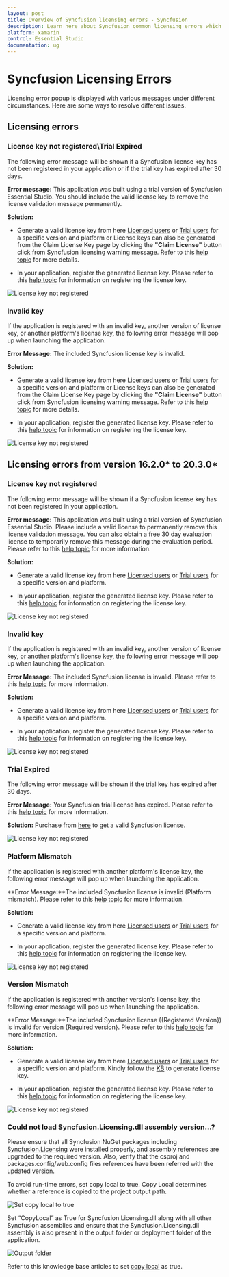 ```yaml
---
layout: post
title: Overview of Syncfusion licensing errors - Syncfusion 
description: Learn here about Syncfusion common licensing errors which appears on license validation in Syncfusion Xamarin applications.
platform: xamarin
control: Essential Studio
documentation: ug
---
```


# Syncfusion Licensing Errors

Licensing error popup is displayed with various messages under different circumstances. Here are some ways to resolve different issues.

## Licensing errors

### License key not registered\Trial Expired 

The following error message will be shown if a Syncfusion license key has not been registered in your application or if the trial key has expired after 30 days.

**Error message:** This application was built using a trial version of Syncfusion Essential Studio. You should include the valid license key to remove the license validation message permanently.

**Solution:**

* Generate a valid license key from here [Licensed users](https://www.syncfusion.com/account/downloads) or [Trial users](https://www.syncfusion.com/account/manage-trials/downloads) for a specific version and platform or License keys can also be generated from the Claim License Key page by clicking the **"Claim License"** button click from Syncfusion licensing warning message. Refer to this [help topic](https://help.syncfusion.com/xamarin/licensing/how-to-generate#Claim-License-Key) for more details.

* In your application, register the generated license key. Please refer to this [help topic](https://help.syncfusion.com/xamarin/licensing/how-to-register-in-an-application) for information on registering the license key.

![License key not registered](licensing-images/new-licensing-alert.png)

### Invalid key

If the application is registered with an invalid key, another version of license key, or another platform's license key, the following error message will pop up when launching the application. 

**Error Message:** The included Syncfusion license key is invalid.

**Solution:**

* Generate a valid license key from here [Licensed users](https://www.syncfusion.com/account/downloads) or [Trial users](https://www.syncfusion.com/account/manage-trials/downloads) for a specific version and platform or License keys can also be generated from the Claim License Key page by clicking the **"Claim License"** button click from Syncfusion licensing warning message. Refer to this [help topic](https://help.syncfusion.com/xamarin/licensing/how-to-generate#Claim-License-Key) for more details.

* In your application, register the generated license key. Please refer to this [help topic](https://help.syncfusion.com/xamarin/licensing/how-to-register-in-an-application) for information on registering the license key.

![License key not registered](licensing-images/new-invalid-key.png)

## Licensing errors from version 16.2.0* to 20.3.0*

### License key not registered

The following error message will be shown if a Syncfusion license key has not been registered in your application. 

**Error message:** This application was built using a trial version of Syncfusion Essential Studio. Please include a valid license to permanently remove this license validation message. You can also obtain a free 30 day evaluation license to temporarily remove this message during the evaluation period. Please refer to this [help topic](https://help.syncfusion.com/xamarin/licensing/licensing-errors#license-key-not-registered) for more information.

**Solution:**

* Generate a valid license key from here [Licensed users](https://www.syncfusion.com/account/downloads) or [Trial users](https://www.syncfusion.com/account/manage-trials/downloads) for a specific version and platform.

* In your application, register the generated license key. Please refer to this [help topic](https://help.syncfusion.com/xamarin/licensing/how-to-register-in-an-application) for information on registering the license key.

![License key not registered](licensing-images/licensing-alert.png)

### Invalid key

If the application is registered with an invalid key, another version of license key, or another platform's license key, the following error message will pop up when launching the application. 

**Error Message:** The included Syncfusion license is invalid. Please refer to this [help topic](https://help.syncfusion.com/xamarin/licensing/licensing-errors#invalid-key) for more information.

**Solution:**

* Generate a valid license key from here [Licensed users](https://www.syncfusion.com/account/downloads) or [Trial users](https://www.syncfusion.com/account/manage-trials/downloads) for a specific version and platform.

* In your application, register the generated license key. Please refer to this [help topic](https://help.syncfusion.com/xamarin/licensing/how-to-register-in-an-application) for information on registering the license key.

![License key not registered](licensing-images/invalid-key.png)

### Trial Expired

The following error message will be shown if the trial key has expired after 30 days.

**Error Message:** Your Syncfusion trial license has expired. Please refer to this [help topic](https://help.syncfusion.com/xamarin/licensing/licensing-errors#trial-expired) for more information.

**Solution:** Purchase from [here](https://www.syncfusion.com/sales/products) to get a valid Syncfusion license.

![License key not registered](licensing-images/trial-expired.png)

### Platform Mismatch

If the application is registered with another platform's license key, the following error message will pop up when launching the application.

**Error Message:**The included Syncfusion license is invalid (Platform mismatch). Please refer to this [help topic](https://help.syncfusion.com/xamarin/licensing/licensing-errors#platform-mismatch) for more information.

**Solution:**

* Generate a valid license key from here [Licensed users](https://www.syncfusion.com/account/downloads) or [Trial users](https://www.syncfusion.com/account/manage-trials/downloads) for a specific version and platform.

* In your application, register the generated license key. Please refer to this [help topic](https://help.syncfusion.com/xamarin/licensing/how-to-register-in-an-application) for information on registering the license key.

![License key not registered](licensing-images/platform-mismatch.png)

### Version Mismatch

If the application is registered with another version's license key, the following error message will pop up when launching the application.

**Error Message:**The included Syncfusion license ({Registered Version}) is invalid for version {Required version}. Please refer to this [help topic](https://help.syncfusion.com/xamarin-android/licensing/licensing-errors#version-mismatch) for more information.

**Solution:**

* Generate a valid license key from here [Licensed users](https://www.syncfusion.com/account/downloads) or [Trial users](https://www.syncfusion.com/account/manage-trials/downloads) for a specific version and platform. Kindly follow the [KB](https://www.syncfusion.com/kb/8976/how-to-generate-license-key-for-licensed-products) to generate license key.

* In your application, register the generated license key. Please refer to this [help topic](https://help.syncfusion.com/xamarin/licensing/how-to-register-in-an-application) for information on registering the license key.

![License key not registered](licensing-images/version-mismatch.png)

### Could not load Syncfusion.Licensing.dll assembly version...?

Please ensure that all Syncfusion NuGet packages including [Syncfusion.Licensing](https://www.nuget.org/packages/Syncfusion.Licensing) were installed properly, and assembly references are upgraded to the required version. Also, verify that the csproj and packages.config/web.config files references have been referred with the updated version.

To avoid run-time errors, set copy local to true. Copy Local determines whether a reference is copied to the project output path.

![Set copy local to true](licensing-images/SetCopyLocalTrue.png)

Set “CopyLocal” as True for Syncfusion.Licensing.dll along with all other Syncfusion assemblies and ensure that the Syncfusion.Licensing.dll assembly is also present in the output folder or deployment folder of the application.

![Output folder](licensing-images/OutputFolder.png)

Refer to this knowledge base articles to set [copy local](https://www.syncfusion.com/kb/4808/how-to-resolve-server-error-could-not-load-or-assembly-when-publishing-an-application) as true.









